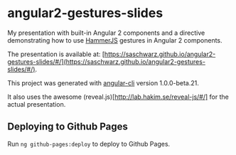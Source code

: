 # angular2-gestures-slides

My presentation with built-in Angular 2 components and a directive demonstrating how to use [HammerJS](http://hammerjs.github.io/) gestures in Angular 2 components.

The presentation is available at: [https://saschwarz.github.io/angular2-gestures-slides/#/](https://saschwarz.github.io/angular2-gestures-slides/#/).

This project was generated with [angular-cli](https://github.com/angular/angular-cli) version 1.0.0-beta.21.

It also uses the awesome (reveal.js)[http://lab.hakim.se/reveal-js/#/] for the actual presentation.

## Deploying to Github Pages

Run `ng github-pages:deploy` to deploy to Github Pages.

